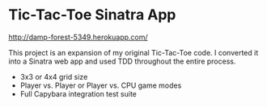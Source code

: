 Tic-Tac-Toe Sinatra App
===================
http://damp-forest-5349.herokuapp.com/

This project is an expansion of my original Tic-Tac-Toe code. I converted it into a Sinatra web app and used TDD throughout the entire process.

* 3x3 or 4x4 grid size
* Player vs. Player or Player vs. CPU game modes
* Full Capybara integration test suite
